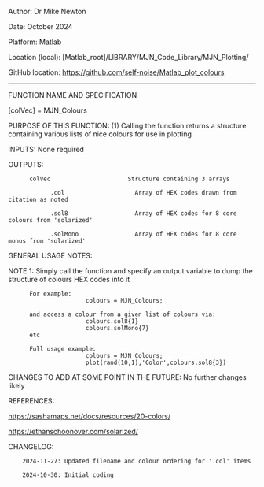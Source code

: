 Author:           Dr Mike Newton

Date:             October 2024

Platform:         Matlab

Location (local): [Matlab_root]/LIBRARY/MJN_Code_Library/MJN_Plotting/

GitHub location:  https://github.com/self-noise/Matlab_plot_colours

-------------------------------------------------
FUNCTION NAME AND SPECIFICATION

  [colVec] = MJN_Colours

PURPOSE OF THIS FUNCTION:
          (1) Calling the function returns a structure containing various lists of nice 
          colours for use in plotting

INPUTS:
          None required

OUTPUTS:
          
          colVec                      Structure containing 3 arrays
          
                .col                    Array of HEX codes drawn from citation as noted
            
                .sol8                   Array of HEX codes for 8 core colours from 'solarized'
              
                .solMono                Array of HEX codes for 8 core monos from 'solarized'

GENERAL USAGE NOTES:

  NOTE 1: Simply call the function and specify an output variable to dump the structure of 
          colours HEX codes into it
          
          For example:
                          colours = MJN_Colours;

          and access a colour from a given list of colours via:
                          colours.sol8{1}
                          colours.solMono{7}
          etc
          
          Full usage example:
                          colours = MJN_Colours;
                          plot(rand(10,1),'Color',colours.sol8{3})

CHANGES TO ADD AT SOME POINT IN THE FUTURE:
  No further changes likely

REFERENCES:

  https://sashamaps.net/docs/resources/20-colors/

  https://ethanschoonover.com/solarized/

CHANGELOG:

        2024-11-27: Updated filename and colour ordering for '.col' items

        2024-10-30: Initial coding